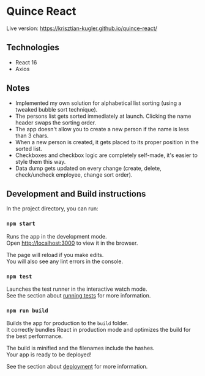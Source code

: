 # Quince React

Live version: https://krisztian-kugler.github.io/quince-react/

## Technologies

* React 16
* Axios

## Notes

* Implemented my own solution for alphabetical list sorting (using a tweaked bubble sort technique).
* The persons list gets sorted immediately at launch. Clicking the name header swaps the sorting order.
* The app doesn't allow you to create a new person if the name is less than 3 chars.
* When a new person is created, it gets placed to its proper position in the sorted list.
* Checkboxes and checkbox logic are completely self-made, it's easier to style them this way.
* Data dump gets updated on every change (create, delete, check/uncheck employee, change sort order).

## Development and Build instructions

In the project directory, you can run:

### `npm start`

Runs the app in the development mode.<br>
Open [http://localhost:3000](http://localhost:3000) to view it in the browser.

The page will reload if you make edits.<br>
You will also see any lint errors in the console.

### `npm test`

Launches the test runner in the interactive watch mode.<br>
See the section about [running tests](https://facebook.github.io/create-react-app/docs/running-tests) for more information.

### `npm run build`

Builds the app for production to the `build` folder.<br>
It correctly bundles React in production mode and optimizes the build for the best performance.

The build is minified and the filenames include the hashes.<br>
Your app is ready to be deployed!

See the section about [deployment](https://facebook.github.io/create-react-app/docs/deployment) for more information.
